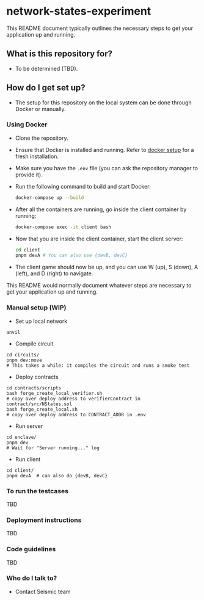 # network-states-experiment
This README document typically outlines the necessary steps to get your application up and running.

## What is this repository for?

* To be determined (TBD).

## How do I get set up?

* The setup for this repository on the local system can be done through Docker or manually.

### Using Docker

* Clone the repository.
* Ensure that Docker is installed and running. Refer to [docker setup](https://docs.docker.com/engine/install/) for a fresh installation.
* Make sure you have the `.env` file (you can ask the repository manager to provide it).
* Run the following command to build and start Docker:

    ```bash
    docker-compose up --build
    ```

* After all the containers are running, go inside the client container by running:

    ```bash
    docker-compose exec -it client bash
    ```

* Now that you are inside the client container, start the client server:

    ```bash
    cd client
    pnpm devA # You can also use {devB, devC}
    ```

* The client game should now be up, and you can use W (up), S (down), A (left), and D (right) to navigate.

This README would normally document whatever steps are necessary to get your application up and running.


### Manual setup (WIP) 

* Set up local network
``` 
anvil
```

* Compile circuit
```
cd circuits/
pnpm dev:move
# This takes a while: it compiles the circuit and runs a smoke test
```

* Deploy contracts
```
cd contracts/scripts
bash forge_create_local_verifier.sh
# copy over deploy address to verifierContract in contract/src/NStates.sol
bash forge_create_local.sh
# copy over deploy address to CONTRACT_ADDR in .env
```

* Run server
```
cd enclave/
pnpm dev
# Wait for "Server running..." log
```

* Run client
``` 
cd client/
pnpm devA  # can also do {devB, devC}
```

###  To run the testcases ###
TBD

### Deployment instructions ###
TBD

### Code guidelines ###

TBD

### Who do I talk to? ###

* Contact Seismic team 

